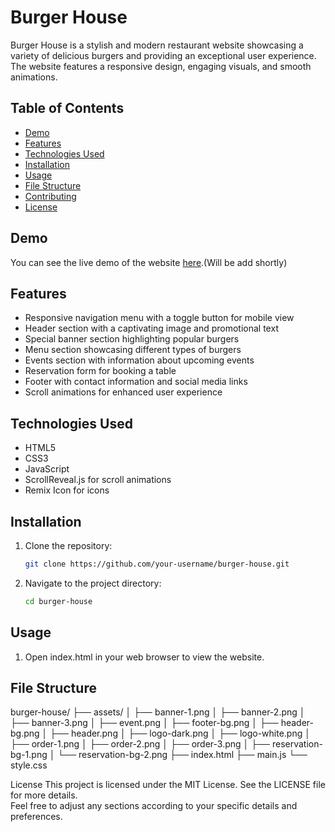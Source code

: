 # Burger House

Burger House is a stylish and modern restaurant website showcasing a variety of delicious burgers and providing an exceptional user experience. The website features a responsive design, engaging visuals, and smooth animations.

## Table of Contents

- [Demo](#demo)
- [Features](#features)
- [Technologies Used](#technologies-used)
- [Installation](#installation)
- [Usage](#usage)
- [File Structure](#file-structure)
- [Contributing](#contributing)
- [License](#license)

## Demo

You can see the live demo of the website [here](#).(Will be add shortly)

## Features

- Responsive navigation menu with a toggle button for mobile view
- Header section with a captivating image and promotional text
- Special banner section highlighting popular burgers
- Menu section showcasing different types of burgers
- Events section with information about upcoming events
- Reservation form for booking a table
- Footer with contact information and social media links
- Scroll animations for enhanced user experience

## Technologies Used

- HTML5
- CSS3
- JavaScript
- ScrollReveal.js for scroll animations
- Remix Icon for icons

## Installation

1. Clone the repository:
   ```bash
   git clone https://github.com/your-username/burger-house.git

2. Navigate to the project directory:
   ```bash
   cd burger-house

## Usage
  1. Open index.html in your web browser to view the website.
     
## File Structure
   burger-house/
   ├── assets/
   │   ├── banner-1.png
   │   ├── banner-2.png
   │   ├── banner-3.png
   │   ├── event.png
   │   ├── footer-bg.png
   │   ├── header-bg.png
   │   ├── header.png
   │   ├── logo-dark.png
   │   ├── logo-white.png
   │   ├── order-1.png
   │   ├── order-2.png
   │   ├── order-3.png
   │   ├── reservation-bg-1.png
   │   └── reservation-bg-2.png
   ├── index.html
   ├── main.js
   └── style.css
   

License
This project is licensed under the MIT License. See the LICENSE file for more details.    
  Feel free to adjust any sections according to your specific details and preferences.
